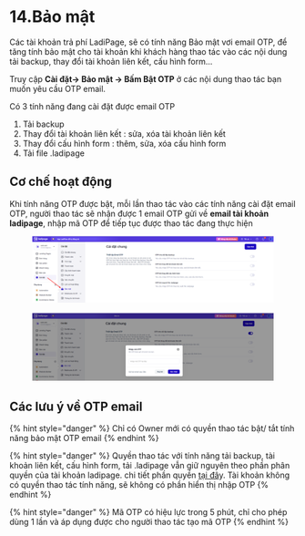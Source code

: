 # 14.Bảo mật

Các tài khoản trả phí LadiPage, sẽ có tính năng Bảo mật vơi email OTP, để tăng tính bảo mật cho tài khoản khi khách hàng thao tác vào các nội dung tải backup, thay đổi tài khoản liên kết, cấu hình form...

Truy cập  **Cài đặt-> Bảo mật -> Bấm Bật OTP** ở các nội dung thao tác bạn muốn yêu cầu OTP email.

Có 3 tính năng đang cài đặt được email OTP&#x20;

1. Tải backup&#x20;
2. Thay đổi tài khoản liên kết : sửa, xóa tài khoản liên kết&#x20;
3. Thay đổi cấu hình form : thêm, sửa, xóa cấu hình form
4. Tải file .ladipage

## Cơ chế hoạt động

Khi tính năng OTP được bật, mỗi lần thao tác vào các tính năng cài đặt email OTP, người thao tác sẽ nhận được 1 email OTP gửi về **email tài khoản ladipage**, nhập mã OTP để tiếp tục được thao tác đang thực hiện

<figure><img src="../.gitbook/assets/image (1289).png" alt=""><figcaption></figcaption></figure>

<figure><img src="../.gitbook/assets/image (1290).png" alt=""><figcaption></figcaption></figure>

## Các lưu ý về OTP email

{% hint style="danger" %}
Chỉ có Owner mới có quyền thao tác bật/ tắt  tính năng bảo mật OTP email&#x20;
{% endhint %}

{% hint style="danger" %}
Quyền thao tác với tính năng tải backup, tài khoản liên kết, cấu hình form, tải .ladipage vẫn giữ nguyên theo phần phân quyền của tài khoản ladipage. chi tiết phần quyền [tại đâ](https://docs.google.com/spreadsheets/d/18CMe3T_FDa2ioNVpCmidFS303fx7EZUm-ZwZJd1WQ1w/edit#gid=1085223129)y. Tài khoản không có quyền thao tác tính năng, sẽ không có phần hiển thị nhập OTP
{% endhint %}

{% hint style="danger" %}
Mã OTP có hiệu lực trong 5 phút, chỉ cho phép dùng 1 lần và áp dụng được cho người thao tác tạo mã OTP
{% endhint %}
